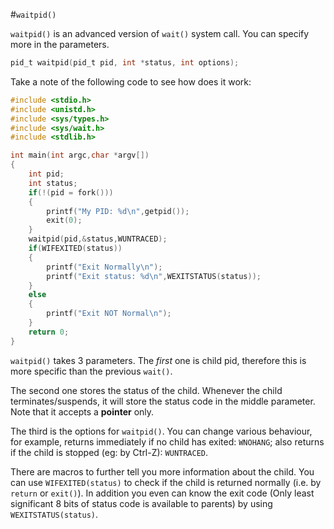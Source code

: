 #`waitpid()`

`waitpid()` is an advanced version of `wait()` system call. You can specify more in the parameters.

```c
pid_t waitpid(pid_t pid, int *status, int options);
```   

Take a note of the following code to see how does it work:

```c
#include <stdio.h>
#include <unistd.h>
#include <sys/types.h>
#include <sys/wait.h>
#include <stdlib.h>

int main(int argc,char *argv[])
{
    int pid;
    int status;
    if(!(pid = fork()))
    {
        printf("My PID: %d\n",getpid()); 
        exit(0); 
    }
    waitpid(pid,&status,WUNTRACED);
    if(WIFEXITED(status)) 
    { 
        printf("Exit Normally\n");
        printf("Exit status: %d\n",WEXITSTATUS(status)); 
    } 
    else 
    { 
        printf("Exit NOT Normal\n"); 
    } 
    return 0;
}


```

`waitpid()` takes 3 parameters. The *first* one is child pid, therefore this is more specific than the previous `wait()`. 

The second one stores the status of the child. Whenever the child terminates/suspends, it will store the status code in the middle parameter. Note that it accepts a **pointer** only.

The third is the options for `waitpid()`. You can change various behaviour, for example, returns immediately if no child has exited: `WNOHANG`; also returns if the child is stopped (eg: by Ctrl-Z): `WUNTRACED`.

There are macros to further tell you more information about the child. You can use `WIFEXITED(status)` to check if the child is returned normally (i.e. by `return` or `exit()`). In addition you even can know the exit code (Only least significant 8 bits of status code is available to parents) by using `WEXITSTATUS(status)`.

